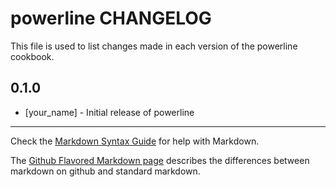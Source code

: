 powerline CHANGELOG
===================

This file is used to list changes made in each version of the powerline cookbook.

0.1.0
-----
- [your_name] - Initial release of powerline

- - -
Check the [Markdown Syntax Guide](http://daringfireball.net/projects/markdown/syntax) for help with Markdown.

The [Github Flavored Markdown page](http://github.github.com/github-flavored-markdown/) describes the differences between markdown on github and standard markdown.

